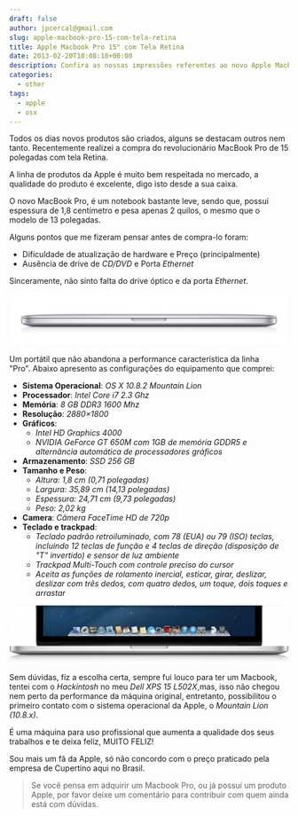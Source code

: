 ```yaml
---
draft: false
author: jpcercal@gmail.com
slug: apple-macbook-pro-15-com-tela-retina
title: Apple Macbook Pro 15" com Tela Retina
date: 2013-02-20T10:08:18+00:00
description: Confira as nossas impressões referentes ao novo Apple Macbook Pro de 15 polegadas com tela Retina. Um portátil com um belo design e ótima performance.
categories:
  - other
tags: 
  - apple
  - osx
---
```


Todos os dias novos produtos são criados, alguns se destacam outros nem tanto. Recentemente realizei a compra do 
revolucionário MacBook Pro de 15 polegadas com tela Retina.

A linha de produtos da Apple é muito bem respeitada no mercado, a qualidade do produto é excelente, digo isto desde a 
sua caixa.

O novo MacBook Pro, é um notebook bastante leve, sendo que, possuí espessura de 1,8 centímetro e pesa apenas 2 quilos, 
o mesmo que o modelo de 13 polegadas.

Alguns pontos que me fizeram pensar antes de compra-lo foram:

* Dificuldade de atualização de hardware e Preço (principalmente)
* Ausência de drive de _CD/DVD_ e Porta _Ethernet_

Sinceramente, não sinto falta do drive óptico e da porta _Ethernet_.

![Macbook Pro Fechado - Apple Macbook Pro 15 com Tela Retina](macbook.jpg "Apple Macbook Pro 15 com Tela Retina")

Um portátil que não abandona a performance característica da linha "Pro". Abaixo apresento as configurações do 
equipamento que comprei:

* **Sistema Operacional**: _OS X 10.8.2 Mountain Lion_
* **Processador**: _Intel Core i7 2.3 Ghz_
* **Memória**: _8 GB DDR3 1600 Mhz_
* **Resolução**: _2880×1800_
* **Gráficos**:
  * _Intel HD Graphics 4000_
  * _NVIDIA GeForce GT 650M com 1GB de memória GDDR5 e alternância automática de processadores gráficos_
* **Armazenamento**: _SSD 256 GB_
* **Tamanho e Peso**:
  * _Altura: 1,8 cm (0,71 polegadas)_
  * _Largura: 35,89 cm (14,13 polegadas)_
  * _Espessura: 24,71 cm (9,73 polegadas)_
  * _Peso: 2,02 kg_
* **Camera**: _Câmera FaceTime HD de 720p_
* **Teclado e trackpad**:
  * _Teclado padrão retroiluminado, com 78 (EUA) ou 79 (ISO) teclas, incluindo 12 teclas de função e 4 teclas de 
  direção (disposição de "T" invertido) e sensor de luz ambiente_
  * _Trackpad Multi-Touch com controle preciso do cursor_
  * _Aceita as funções de rolamento inercial, esticar, girar, deslizar, deslizar com três dedos, com quatro dedos, 
  um toque, dois toques e arrastar_

![Dock - Apple Macbook Pro 15 com Tela Retina](dock.jpg "Apple Macbook Pro 15 com Tela Retina")

Sem dúvidas, fiz a escolha certa, sempre fui louco para ter um Macbook, tentei com o _Hackintosh_ no meu _Dell XPS 15 
L502X_,mas, isso não chegou nem perto da performance da máquina original, entretanto, possibilitou o primeiro contato 
com o sistema operacional da Apple, o _Mountain Lion (10.8.x)_.

É uma máquina para uso profissional que aumenta a qualidade dos seus trabalhos e te deixa feliz, MUITO FELIZ!

Sou mais um fã da Apple, só não concordo com o preço praticado pela empresa de Cupertino aqui no Brasil.

> Se você pensa em adquirir um Macbook Pro, ou já possuí um produto Apple, por favor deixe um comentário para 
contribuir com quem ainda está com dúvidas.
